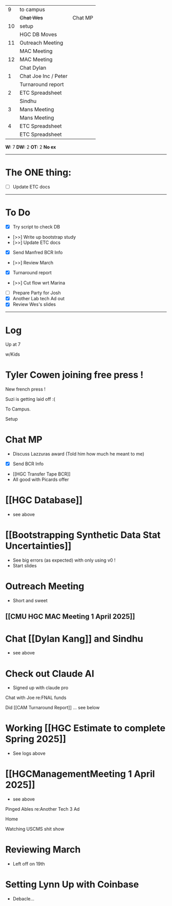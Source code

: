
|     |                      |         |
| --- | -------------------- | ------- |
| 9   | to campus            |         |
|     | ~~Chat Wes~~         | Chat MP |
| 10  | setup                |         |
|     | HGC DB Moves         |         |
| 11  | Outreach Meeting     |         |
|     | MAC Meeting          |         |
| 12  | MAC Meeting          |         |
|     | Chat Dylan           |         |
| 1   | Chat Joe Inc / Peter |         |
|     | Turnaround report    |         |
| 2   | ETC Spreadsheet      |         |
|     | Sindhu               |         |
| 3   | Mans Meeting         |         |
|     | Mans Meeting         |         |
| 4   | ETC Spreadsheet      |         |
|     | ETC Spreadsheet      |         |

**W:** 7 
**DW:** 2
**OT:** 2
**No ex**

---
# The ONE thing: 
- [ ] Update ETC docs

---
# To Do

- [x] Try script to check DB
- [>>] Write up bootstrap study
- [>>] Update ETC docs
- [x] Send Manfred BCR Info
- [>>] Review March
- [x] Turnaround report
- [>>] Cut flow wrt Marina
- [ ] Prepare Party for Josh
- [x] Another Lab tech Ad out
- [x] Review Wes's slides

---

# Log

Up at 7

w/Kids

# Tyler Cowen joining free press !

New french press !

Suzi is getting laid off :(

To Campus. 

Setup 

# Chat MP
- Discuss Lazzuras award (Told him how much he meant to me)
- [x] Send BCR Info
- [[HGC Transfer Tape BCR]]
- All good with Picards offer


# [[HGC Database]]
- see above


# [[Bootstrapping Synthetic Data Stat Uncertainties]]
- See big errors (as expected) with only using v0 !
- Start slides

# Outreach Meeting
- Short and sweet

## [[CMU HGC MAC Meeting 1 April 2025]]


# Chat [[Dylan Kang]] and Sindhu
- see above

# Check out Claude AI
- Signed up with claude pro

Chat with Joe re:FNAL funds

Did [[CAM Turnaround Report]] ... see below

# Working [[HGC Estimate to complete Spring 2025]]
- See logs above


# [[HGCManagementMeeting 1 April 2025]]
- see above

Pinged Ables re:Another Tech 3 Ad

Home 

Watching USCMS shit show

# Reviewing March
- Left off on 19th

# Setting Lynn Up with Coinbase
- Debacle...